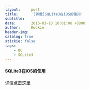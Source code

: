 ```yaml
---
layout:     post
title:      '[转载]SQLite3在iOS的使用'
subtitle:   
date:       2016-03-10 18:01:08 +0800
author:     Rookie
header-img: 
catalog: true
stickie: false
tags:
    - OC
    - SQLite3
---
```


#### SQLite3在iOS的使用

[详情点击这里](http://blog.sina.com.cn/s/blog_bf9843bf0101g043.html)
